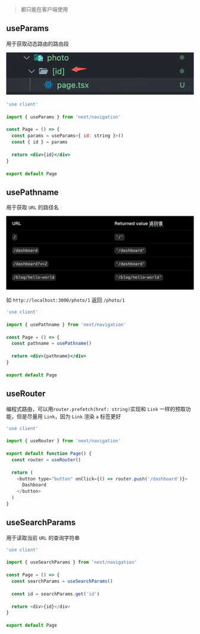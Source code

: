 > 都只能在客户端使用

## useParams

用于获取动态路由的路由段

![alt text](image-53.png)

```jsx
'use client'

import { useParams } from 'next/navigation'

const Page = () => {
  const params = useParams<{ id: string }>()
  const { id } = params

  return <div>{id}</div>
}

export default Page

```

## usePathname

用于获取 `URL` 的路径名

![alt text](image-54.png)

如 `http://localhost:3000/photo/1` 返回 `/photo/1`

```jsx
'use client'

import { usePathname } from 'next/navigation'

const Page = () => {
  const pathname = usePathname()

  return <div>{pathname}</div>
}

export default Page
```

## useRouter

编程式路由，可以用`router.prefetch(href: string)`实现和 `Link` 一样的预取功能，但是尽量用 `Link`，因为 `Link` 渲染 `a` 标签更好

```js
'use client'

import { useRouter } from 'next/navigation'

export default function Page() {
  const router = useRouter()

  return (
    <button type="button" onClick={() => router.push('/dashboard')}>
      Dashboard
    </button>
  )
}
```

## useSearchParams

用于读取当前 `URL` 的查询字符串

```js
'use client'

import { useSearchParams } from 'next/navigation'

const Page = () => {
  const searchParams = useSearchParams()

  const id = searchParams.get('id')

  return <div>{id}</div>
}

export default Page
```
